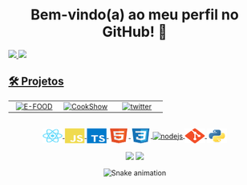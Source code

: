 <div>
  
  <h1 align="center">
   Bem-vindo(a) ao meu perfil no GitHub! 👋
  </h1>
</div>

<div>
<a href="https://github.com/nikooooh">
<img loading="lazy" height="180em" src="https://github-readme-stats-sigma-five.vercel.app/api/top-langs/?username=nikooooh&layout=compact&langs_count=7&theme=dracula"/>
<img loading="lazy" height="180em" src="https://github-readme-stats-sigma-five.vercel.app/api?username=nikooooh&show_icons=true&theme=dracula&include_all_commits=true&count_private=true"/>
</div>
  
## 🛠️ Projetos

<div align="center">
  <table>
    <tr>
      <td align="center" valign="top" width="33%">
        <a href="https://github.com/Nikooooh/efood">
          <img src="https://github-readme-stats.vercel.app/api/pin/?username=Nikooooh&repo=efood&theme=dracula" alt="E-FOOD">
        </a>
      </td>
      <td align="center" valign="top" width="33%">
        <a href="https://github.com/Nikooooh/cookshow2.0">
          <img src="https://github-readme-stats.vercel.app/api/pin/?username=Nikooooh&repo=cookshow2.0&theme=dracula" alt="CookShow">
        </a>
      </td>
      <td align="center" valign="top" width="33%">
        <a href="https://github.com/Nikooooh/twitter_clone">
          <img src="https://github-readme-stats.vercel.app/api/pin/?username=Nikooooh&repo=twitter_clone&theme=dracula" alt="twitter">
        </a>
      </td>
    </tr>
  </table>
</div>
<div align="center" valign="top"><br>
  <img align="center" alt="React" height="30" width="40" src="https://raw.githubusercontent.com/devicons/devicon/master/icons/react/react-original.svg">
  <img align="center" alt="Js" height="30" width="40" src="https://raw.githubusercontent.com/devicons/devicon/master/icons/javascript/javascript-plain.svg">
  <img align="center" alt="Js" height="30" width="40" src="https://raw.githubusercontent.com/devicons/devicon/master/icons/typescript/typescript-plain.svg">
  <img align="center" alt="HTML" height="30" width="40" src="https://raw.githubusercontent.com/devicons/devicon/master/icons/html5/html5-original.svg">
  <img align="center" alt="CSS" height="30" width="40" src="https://raw.githubusercontent.com/devicons/devicon/master/icons/css3/css3-original.svg">
  <img align="center" alt="nodejs" height="30" width="40" src="https://cdn.worldvectorlogo.com/logos/nodejs-icon.svg">
  <img align="center" alt="git" height="30" width="40" src="https://raw.githubusercontent.com/devicons/devicon/master/icons/git/git-original.svg">
  <img align="center" alt="python" height="30" width="40" src="https://raw.githubusercontent.com/devicons/devicon/master/icons/python/python-original.svg">
</div><br>

<div align="center">
  <a href="https://www.linkedin.com/in/nicolastrevisan/" target="_blank"><img src="https://img.shields.io/badge/-LinkedIn-%230077B5?style=for-the-badge&logo=linkedin&logoColor=white" target="_blank"></a> 
  <a href="mailto:nicolastrevis@hotmail.com"><img src="https://img.shields.io/badge/-Gmail-%23333?style=for-the-badge&logo=gmail&logoColor=white" target="_blank"></a>
</div>

<div align="center">

  ![Snake animation](https://github.com/danielbped/danielbped/blob/output/github-contribution-grid-snake.svg)
  
</div>
